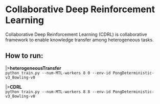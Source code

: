 # Collaborative Deep Reinforcement Learning

Collaborative Deep Reinforcement Learning (CDRL) is collaborative framework to enable knowledge transfer among heterogeneous tasks.

## How to run:
|>**heterogeneousTransfer**</br>
```python train.py --num-MTL-workers 8 0 --env-id PongDeterministic-v3_Bowling-v0```

|>**CDRL**</br>
```python train.py --num-MTL-workers 8 8 --env-id PongDeterministic-v3_Bowling-v0```

